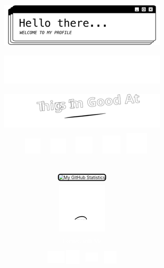 <div align="center">
  <!-- HERO "HELLO THERE"-->
  <img
    src="./images/profile-readme-header-final.gif"
    width="800px"
  />

  <br/>
  <br/>

  <!-- BIO -->
  <img
    src="./images/profile-readme-bio.svg"
    width="700px"
  />

  <br/>

  <!-- THINGS I'M GOOD AT -->
  <img src="./images/things-im-good-at.svg" width="600px"/>

  <!-- ICONS -->
  &nbsp;&nbsp;&nbsp;&nbsp;&nbsp;&nbsp;
  <a href="https://www.adobe.com/products/photoshop.html" ><img src="./images/icons/Ps-white-outline-icon.svg" width="50px"/></a> 
  &nbsp;&nbsp;&nbsp;&nbsp;&nbsp;&nbsp;
  <a href="https://www.adobe.com/products/illustrator.html"><img src="./images/icons/Ai-icon.svg" width="50px"/></a>
  &nbsp;&nbsp;&nbsp;&nbsp;&nbsp;&nbsp;
  <a href="https://www.apple.com/final-cut-pro/"><img src="./images/icons/final-cut-pro-x.svg" width="55px"/></a>
  &nbsp;&nbsp;&nbsp;&nbsp;&nbsp;&nbsp;
  <a href="https://developer.mozilla.org/en-US/docs/Web/HTML"><img src="./images/icons/html-5.svg" width="58px"/></a>
  &nbsp;&nbsp;&nbsp;
  <a href="https://developer.mozilla.org/en-US/docs/Web/CSS"><img src="./images/icons/css3.svg" width="68px"/></a>

  <br/>
  <br/>

<!-- GITHUB STATS -->
  <img
    src="https://github-readme-stats.vercel.app/api?username=abbygraves&theme=graywhite&show_icons=true&custom_title=My%20GitHub%20Stats&hide_title=false&hide=contribs&title_color=000&icon_color=000&border_color=000"
    alt="My GitHub Statistics"
    width="450px" 
    style="border: 3px solid #000; border-radius: 8px;"
  />

<!-- CONNECT WITH ME -->
  <img
    src="./images/peeker-point.gif"
    width="150px"
  />
  <p style="color: white; font-size: 18px; font-family: menlo">
    Connect with Me
  </p>
  <a href="https://abbygraves.xyz"><img align="center" src="./images/icons/webpage-icon-edit-5.png" width="56px"/></a>
  <a href="https://github.com/abbygraves"><img align="center" src="./images/icons/octocat.svg" width="45px"/></a>
  &nbsp;&nbsp;&nbsp;
  <a href="mailto:abbygraves14@gmail.com"><img align="center" src="./images/icons/envelope.svg" width="40px"/></a>
  &nbsp;&nbsp;&nbsp;
  <a href="https://open.spotify.com/user/ani2crcqzqzvk0ziwp9unkzq7?si=2cf59b52331b46a1"><img align="center" src="./images/icons/spotify-icon.svg" width="40px"/></a>
</div>